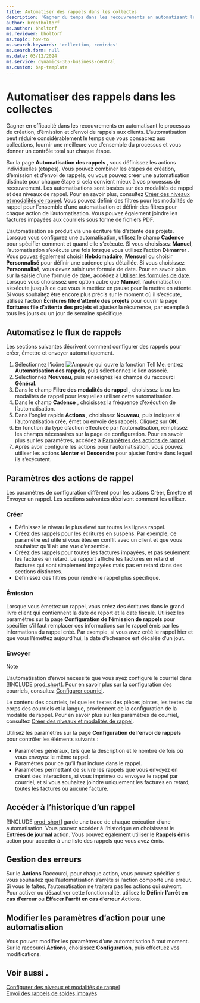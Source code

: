 ```yaml
---
title: Automatiser des rappels dans les collectes
description: 'Gagner du temps dans les recouvrements en automatisant les processus de création, d’émission et d’envoi de rappels aux clients.'
author: brentholtorf
ms.author: bholtorf
ms.reviewer: bholtorf
ms.topic: how-to
ms.search.keywords: 'collection, remindes'
ms.search.form: null
ms.date: 03/12/2024
ms.service: dynamics-365-business-central
ms.custom: bap-template
---
```

# <a name="automate-reminders-in-collections"></a>Automatiser des rappels dans les collectes

Gagner en efficacité dans les recouvrements en automatisant le processus de création, d’émission et d’envoi de rappels aux clients. L’automatisation peut réduire considérablement le temps que vous consacrez aux collections, fournir une meilleure vue d’ensemble du processus et vous donner un contrôle total sur chaque étape.

Sur la page **Automatisation des rappels** , vous définissez les actions individuelles (étapes). Vous pouvez combiner les étapes de création, d’émission et d’envoi de rappels, ou vous pouvez créer une automatisation distincte pour chaque étape si cela convient mieux à vos processus de recouvrement. Les automatisations sont basées sur des modalités de rappel et des niveaux de rappel. Pour en savoir plus, consultez [Créer des niveaux et modalités de rappel](finance-setup-reminders.md). Vous pouvez définir des filtres pour les modalités de rappel pour l’ensemble d’une automatisation et définir des filtres pour chaque action de l’automatisation. Vous pouvez également joindre les factures impayées aux courriels sous forme de fichiers PDF.

L’automatisation se produit via une écriture file d’attente des projets. Lorsque vous configurez une automatisation, utilisez le champ **Cadence** pour spécifier comment et quand elle s’exécute. Si vous choisissez **Manuel**, l’automatisation s’exécute une fois lorsque vous utilisez l’action **Démarrer** . Vous pouvez également choisir **Hebdomadaire**, **Mensuel** ou choisir **Personnalisé** pour définir une cadence plus détaillée. Si vous choisissez **Personnalisé**, vous devez saisir une formule de date. Pour en savoir plus sur la saisie d’une formule de date, accédez à [Utiliser les formules de date](ui-enter-date-ranges.md#use-date-formulas). Lorsque vous choisissez une option autre que **Manuel**, l’automatisation s’exécute jusqu’à ce que vous la mettiez en pause pour la mettre en attente. Si vous souhaitez être encore plus précis sur le moment où il s’exécute, utilisez l’action **Écritures file d’attente des projets** pour ouvrir la page **Écritures file d’attente des projets** et ajustez la récurrence, par exemple à tous les jours ou un jour de semaine spécifique.

## <a name="automate-the-reminders-flow"></a>Automatisez le flux de rappels

Les sections suivantes décrivent comment configurer des rappels pour créer, émettre et envoyer automatiquement.

1. Sélectionnez l’icône ![Ampoule qui ouvre la fonction Tell Me.](media/ui-search/search_small.png "Dites-moi ce que vous voulez faire") entrez **Automatisation des rappels**, puis sélectionnez le lien associé.
1. Sélectionnez **Nouveau**, puis renseignez les champs du raccourci **Général**.
1. Dans le champ **Filtre des modalités de rappel** , choisissez la ou les modalités de rappel pour lesquelles utiliser cette automatisation.
1. Dans le champ **Cadence** , choisissez la fréquence d’exécution de l’automatisation.
1. Dans l’onglet rapide **Actions** , choisissez **Nouveau**, puis indiquez si l’automatisation crée, émet ou envoie des rappels. Cliquez sur **OK**.
1. En fonction du type d’action effectuée par l’automatisation, remplissez les champs nécessaires sur la page de configuration. Pour en savoir plus sur les paramètres, accédez à [Paramètres des actions de rappel](#settings-for-reminder-actions).
1. Après avoir configuré les actions pour l’automatisation, vous pouvez utiliser les actions **Monter** et **Descendre** pour ajuster l’ordre dans lequel ils s’exécutent.

## <a name="settings-for-reminder-actions"></a>Paramètres des actions de rappel

Les paramètres de configuration diffèrent pour les actions Créer, Émettre et Envoyer un rappel. Les sections suivantes décrivent comment les utiliser.

### <a name="create"></a>Créer

* Définissez le niveau le plus élevé sur toutes les lignes rappel.  
* Créez des rappels pour les écritures en suspens. Par exemple, ce paramètre est utile si vous êtes en conflit avec un client et que vous souhaitez qu’il ait une vue d’ensemble.
* Créez des rappels pour toutes les factures impayées, et pas seulement les factures en retard. Le rapport affiche les factures en retard et factures qui sont simplement impayées mais pas en retard dans des sections distinctes.
* Définissez des filtres pour rendre le rappel plus spécifique.

### <a name="issue"></a>Émission

Lorsque vous émettez un rappel, vous créez des écritures dans le grand livre client qui contiennent la date de report et la date fiscale. Utilisez les paramètres sur la page **Configuration de l’émission de rappels** pour spécifier s’il faut remplacer ces informations sur le rappel émis par les informations du rappel créé. Par exemple, si vous avez créé le rappel hier et que vous l’émettez aujourd’hui, la date d’échéance est décalée d’un jour.

### <a name="send"></a>Envoyer

> [!NOTE]
> L’automatisation d’envoi nécessite que vous ayez configuré le courriel dans [!INCLUDE [prod_short](includes/prod_short.md)]. Pour en savoir plus sur la configuration des courriels, consultez [Configurer courriel](admin-how-setup-email.md).

Le contenu des courriels, tel que les textes des pièces jointes, les textes du corps des courriels et la langue, proviennent de la configuration de la modalité de rappel. Pour en savoir plus sur les paramètres de courriel, consultez [Créer des niveaux et modalités de rappel](finance-setup-reminders.md).

Utilisez les paramètres sur la page **Configuration de l’envoi de rappels** pour contrôler les éléments suivants :

* Paramètres généraux, tels que la description et le nombre de fois où vous envoyez le même rappel.
* Paramètres pour ce qu’il faut inclure dans le rappel.
* Paramètres permettant de suivre les rappels que vous envoyez en créant des interactions, si vous imprimez ou envoyez le rappel par courriel, et si vous souhaitez joindre uniquement les factures en retard, toutes les factures ou aucune facture. 

## <a name="access-the-history-of-a-reminder"></a>Accéder à l’historique d’un rappel

[!INCLUDE [prod_short](includes/prod_short.md)] garde une trace de chaque exécution d’une automatisation. Vous pouvez accéder à l’historique en choisissant le **Entrées de journal** action. Vous pouvez également utiliser le **Rappels émis** action pour accéder à une liste des rappels que vous avez émis.

## <a name="handle-errors"></a>Gestion des erreurs

Sur le **Actions** Raccourci, pour chaque action, vous pouvez spécifier si vous souhaitez que l’automatisation s’arrête si l’action comporte une erreur. Si vous le faites, l’automatisation ne traitera pas les actions qui suivront. Pour activer ou désactiver cette fonctionnalité, utilisez le **Définir l’arrêt en cas d’erreur** ou **Effacer l’arrêt en cas d’erreur** Actions.

## <a name="change-action-settings-for-an-automation"></a>Modifier les paramètres d’action pour une automatisation

Vous pouvez modifier les paramètres d’une automatisation à tout moment. Sur le raccourci **Actions**, choisissez **Configuration**, puis effectuez vos modifications.

## <a name="see-also"></a>Voir aussi .

[Configurer des niveaux et modalités de rappel](finance-setup-reminders.md)  
[Envoi des rappels de soldes impayés](receivables-send-reminders.md)  
